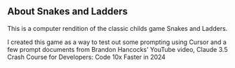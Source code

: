 ## About Snakes and Ladders
This is a computer rendition of the classic childs game Snakes and Ladders.

I created this game as a way to test out some prompting using Cursor and a few prompt documents from Brandon Hancocks' YouTube video, Claude 3.5 Crash Course for Developers: Code 10x Faster in 2024
